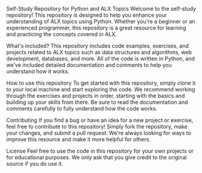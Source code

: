 Self-Study Repository for Python and ALX Topics
Welcome to the self-study repository! This repository is designed to help you enhance your understanding of ALX topics using Python. Whether you're a beginner or an experienced programmer, this repository is a great resource for learning and practicing the concepts covered in ALX.

What's included?
This repository includes code examples, exercises, and projects related to ALX topics such as data structures and algorithms, web development, databases, and more. All of the code is written in Python, and we've included detailed documentation and comments to help you understand how it works.

How to use this repository
To get started with this repository, simply clone it to your local machine and start exploring the code. We recommend working through the exercises and projects in order, starting with the basics and building up your skills from there. Be sure to read the documentation and comments carefully to fully understand how the code works.

Contributing
If you find a bug or have an idea for a new project or exercise, feel free to contribute to this repository! Simply fork the repository, make your changes, and submit a pull request. We're always looking for ways to improve this resource and make it more helpful for others.

License
Feel free to use the code in this repository for your own projects or for educational purposes. We only ask that you give credit to the original source if you do use it.